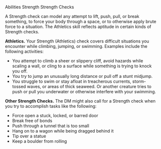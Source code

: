 Abilities
Strength
Strength Checks
<p>
  A Strength check can model any attempt to lift, push, pull, or break something, to force your body through a space, or to otherwise apply brute force to a situation. The Athletics skill reflects aptitude in certain kinds of Strength checks.
</p>
<p>
  <strong>Athletics.</strong> Your Strength (Athletics) check covers difficult situations you encounter while climbing, jumping, or swimming. Examples include the following activities:
</p>
<ul>
  <li>You attempt to climb a sheer or slippery cliff, avoid hazards while scaling a wall, or cling to a surface while something is trying to knock you off.</li>
  <li>You try to jump an unusually long distance or pull off a stunt midjump.</li>
  <li>You struggle to swim or stay afloat in treacherous currents, storm-tossed waves, or areas of thick seaweed. Or another creature tries to push or pull you underwater or otherwise interfere with your swimming.</li>
</ul>
<p>
  <strong>Other Strength Checks.</strong> The DM might also call for a Strength check when you try to accomplish tasks like the following:
</p>
<ul>
  <li>Force open a stuck, locked, or barred door</li>
  <li>Break free of bonds</li>
  <li>Push through a tunnel that is too small</li>
  <li>Hang on to a wagon while being dragged behind it</li>
  <li>Tip over a statue</li>
  <li>Keep a boulder from rolling</li>
</ul>